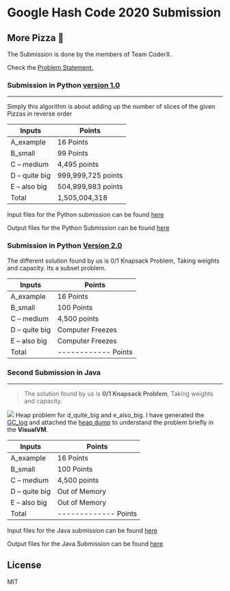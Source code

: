 # Google Hash Code 2020 Submission 
## More Pizza 🍕

The Submission is done by the members of Team CoderX.

Check the [Problem Statement.](https://github.com/Jaypatelbond/GoogleHashCode2020/blob/master/Input%20Data%20and%20Statment/slice.pdf)

### Submission in Python [version 1.0](https://github.com/Jaypatelbond/GoogleHashCode2020/blob/master/Submission%20in%20Python/Google_Hash_Code.py)
----
Simply this algorithm is about adding up the number of slices of the given Pizzas in reverse order

| Inputs | Points |
| ------ | ------ |
| A_example | 16 Points |
| B_small | 99 Points |
| C – medium | 4,495 points |
| D – quite big | 999,999,725 points |
| E – also big | 504,999,983 points |
| Total | 1,505,004,318 |

Input files for the Python submission can be found [here](https://github.com/Jaypatelbond/GoogleHashCode2020/tree/master/Input%20Data%20and%20Statment)

Output files for the Python Submission can be found [here](https://github.com/Jaypatelbond/GoogleHashCode2020/tree/master/Output%20Data%20-%20Python)


### Submission in Python [Version 2.0](https://github.com/Jaypatelbond/GoogleHashCode2020/blob/master/Submission%20in%20Python/Google_Hash_Code_New.py)

The different solution found by us is 0/1 Knapsack Problem, Taking weights and capacity. Its a subset problem.

| Inputs | Points |
| ------ | ------ |
| A_example | 16 Points |
| B_small | 100 Points |
| C – medium | 4,500 points |
| D – quite big | Computer Freezes |
| E – also big | Computer Freezes |
| Total | ------------ Points |

### Second Submission in Java
----
>The solution found by us is **0/1 Knapsack Problem**, Taking weights and capacity.

![](https://img.shields.io/badge/Error%20Found-Out%20of%20memory-brightgreen)
Heap problem for d_quite_big and e_also_big. I have generated the [GC_log](https://github.com/Jaypatelbond/GoogleHashCode2020/blob/master/Submission%20in%20Java/GoogleHashCode2020/gc.log) and attached the [heap dump](https://github.com/Jaypatelbond/GoogleHashCode2020/blob/master/Submission%20in%20Java/GoogleHashCode2020/java_pid5156.hprof) to understand the problem briefly in the **VisualVM**.

| Inputs | Points |
| ------ | ------ |
| A_example | 16 Points |
| B_small | 100 Points |
| C – medium | 4,500 points |
| D – quite big | Out of Memory |
| E – also big | Out of Memory|
| Total | ------------- Points |

Input files for the Java submission can be found [here](https://github.com/Jaypatelbond/GoogleHashCode2020/tree/master/Submission%20in%20Java/GoogleHashCode2020/src/Input%20Files)

Output files for the Java Submission can be found [here](https://github.com/Jaypatelbond/GoogleHashCode2020/tree/master/Submission%20in%20Java/GoogleHashCode2020/src/Output%20Files)

License
----
MIT

   

